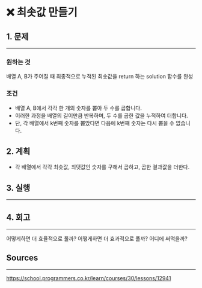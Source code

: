 # ❌ 최솟값 만들기

## 1. 문제

---

### 원하는 것

배열 A, B가 주어질 때 최종적으로 누적된 최솟값을 return 하는 solution 함수를 완성

### 조건

- 배열 A, B에서 각각 한 개의 숫자를 뽑아 두 수를 곱합니다.
- 이러한 과정을 배열의 길이만큼 반복하며, 두 수를 곱한 값을 누적하여 더합니다.
- 단, 각 배열에서 k번째 숫자를 뽑았다면 다음에 k번째 숫자는 다시 뽑을 수 없습니다.

## 2. 계획

- 각 배열에서 각각 최솟값, 최댓값인 숫자를 구해서 곱하고, 곱한 결과값을 더한다.

## 3. 실행

---

## 4. 회고

---

어떻게하면 더 효율적으로 풀까?
어떻게하면 더 효과적으로 풀까?
어디에 써먹을까?

## Sources

---

https://school.programmers.co.kr/learn/courses/30/lessons/12941

